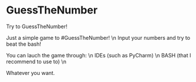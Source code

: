 # GuessTheNumber
Try to GuessTheNumber!

Just a simple game to #GuessTheNumber! \n
Input your numbers and try to beat the bash!

You can lauch the game through: \n
IDEs (such as PyCharm) \n
BASH (that I recommend to use to) \n


Whatever you want.

